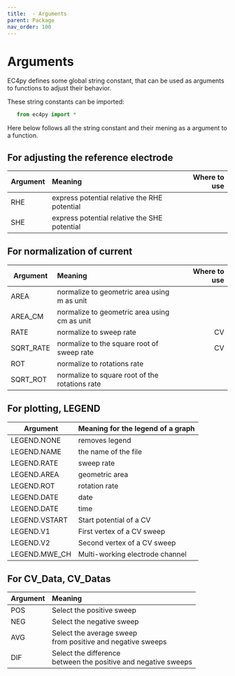 ```yaml
---
title:  - Arguments
parent: Package
nav_order: 100
---
```


# Arguments

EC4py defines some global string constant, that can be used as arguments to functions to adjust their behavior.  

These string constants can be imported:

```python
   from ec4py import *
```
Here below follows all the string constant and their mening as a argument to a function.

## For adjusting the reference electrode

| Argument        | Meaning           | Where to use  |
| ------------- |:-------------| -----:|
| RHE | express potential relative the RHE potential| |
| SHE | express potential relative the SHE potential| |


## For normalization of current

| Argument        | Meaning           | Where to use  |
| ------------- |:-------------| -----:|
| AREA | normalize to geometric area using m as unit| |
| AREA_CM | normalize to geometric area using cm as unit| |
| RATE | normalize to sweep rate| CV|
| SQRT_RATE | normalize to the square root of sweep rate| CV|
| ROT | normalize to rotations rate| |
| SQRT_ROT | normalize to square root of the rotations rate||




## For plotting, LEGEND

| Argument        | Meaning for the legend of a graph     |
| ------------- |:-------------|
| LEGEND.NONE  |  removes legend | 
| LEGEND.NAME  | the name of the file|
| LEGEND.RATE  | sweep rate| 
| LEGEND.AREA  | geometric area |
| LEGEND.ROT  |  rotation rate | 
| LEGEND.DATE  |  date |
| LEGEND.DATE  |  time |
| LEGEND.VSTART  |  Start potential of a CV |
| LEGEND.V1  |  First vertex of a CV sweep |
| LEGEND.V2  |  Second vertex of a CV sweep |
| LEGEND.MWE_CH  |  Multi-working electrode channel |


## For CV_Data, CV_Datas

| Argument        | Meaning           |
| ------------- |:-------------|
| POS | Select the positive sweep| 
| NEG | Select the negative sweep| 
| AVG | Select the average sweep<br>from positive and negative sweeps| 
| DIF | Select the difference <br>between the positive and negative sweeps| 


